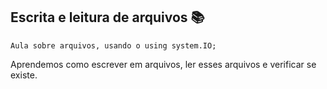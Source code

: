 ## Escrita e leitura de arquivos :books:

```
Aula sobre arquivos, usando o using system.IO;
```

Aprendemos como escrever em arquivos, ler esses arquivos e verificar se existe.
